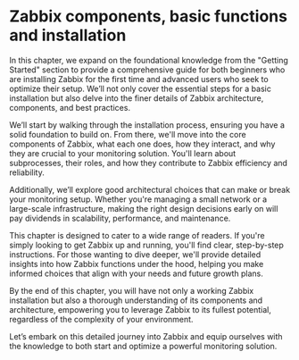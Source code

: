 # Zabbix components, basic functions and installation

In this chapter, we expand on the foundational knowledge from the "Getting
Started" section to provide a comprehensive guide for both beginners who are
installing Zabbix for the first time and advanced users who seek to optimize
their setup. We’ll not only cover the essential steps for a basic installation
but also delve into the finer details of Zabbix architecture, components, and
best practices.

We’ll start by walking through the installation process, ensuring you have a
solid foundation to build on. From there, we'll move into the core components of
Zabbix, what each one does, how they interact, and why they are crucial to your
monitoring solution. You'll learn about subprocesses, their roles, and how they
contribute to Zabbix efficiency and reliability.

Additionally, we’ll explore good architectural choices that can make or break
your monitoring setup. Whether you're managing a small network or a large-scale
infrastructure, making the right design decisions early on will pay dividends in
scalability, performance, and maintenance.

This chapter is designed to cater to a wide range of readers. If you're simply
looking to get Zabbix up and running, you'll find clear, step-by-step
instructions. For those wanting to dive deeper, we'll provide detailed insights
into how Zabbix functions under the hood, helping you make informed choices that
align with your needs and future growth plans.

By the end of this chapter, you will have not only a working Zabbix installation
but also a thorough understanding of its components and architecture, empowering
you to leverage Zabbix to its fullest potential, regardless of the complexity of
your environment.

Let’s embark on this detailed journey into Zabbix and equip ourselves with the
knowledge to both start and optimize a powerful monitoring solution.

